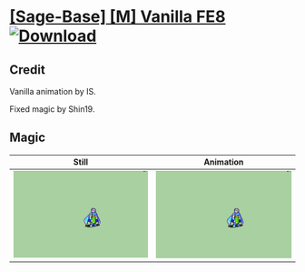 # [\[Sage-Base\] \[M\] Vanilla FE8](./) [![Download](https://img.shields.io/badge/Download--red?style=social&logo=github)](https://minhaskamal.github.io/DownGit/#/home?url=https://github.com/Klokinator/FE-Repo/tree/main/Battle%20Animations%2FMagi%20-%20Nature-Type%2F%5BSage-Base%5D%20%5BM%5D%20Vanilla%20FE8%2F6.%20Magic)

## Credit

Vanilla animation by IS.

Fixed magic by Shin19.

## Magic

| Still | Animation |
| :---: | :-------: |
| ![Magic still](./Magic_000.png) | ![Magic animation](./Magic.gif) |
